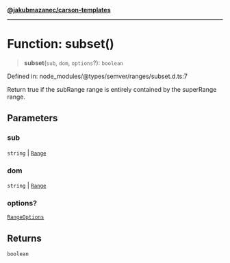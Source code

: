 [**@jakubmazanec/carson-templates**](../../../README.md)

---

# Function: subset()

> **subset**(`sub`, `dom`, `options`?): `boolean`

Defined in: node_modules/@types/semver/ranges/subset.d.ts:7

Return true if the subRange range is entirely contained by the superRange range.

## Parameters

### sub

`string` | [`Range`](../classes/Range.md)

### dom

`string` | [`Range`](../classes/Range.md)

### options?

[`RangeOptions`](../interfaces/RangeOptions.md)

## Returns

`boolean`
